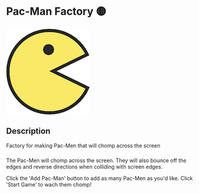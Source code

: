 # Pac-Man Factory 🟡

![Pac-Man icon](pacman-icon.png)

## Description
Factory for making Pac-Men that will chomp across the screen

###

The Pac-Men will chomp across the screen.
They will also bounce off the edges and reverse directions when colliding with screen edges.

Click the 'Add Pac-Man' button to add as many Pac-Men as you'd like. Click 'Start Game' to wach them chomp!

